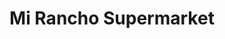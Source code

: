 ---
title: "Mi Rancho Supermarket"
url: /redwood-city/mi-rancho-supermarket-charter-street/
shop: supermarket
---